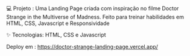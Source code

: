 💻 Projeto :
Uma Landing Page criada com inspiração no filme Doctor Strange in the Multiverse of Madness. Feito para treinar habilidades em HTML, CSS, Javascript e Responsividade

✨ Tecnologias: HTML, CSS e Javascript
 
 Deploy em : https://doctor-strange-landing-page.vercel.app/
